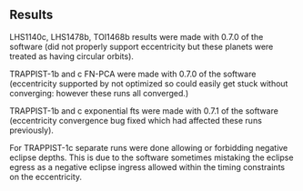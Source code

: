 ## Results

LHS1140c, LHS1478b, TOI1468b results were made with 0.7.0 of the software (did not properly support eccentricity but these planets were treated as having circular orbits).

TRAPPIST-1b and c FN-PCA were made with 0.7.0 of the software (eccentricity supported by not optimized so could easily get stuck without converging: however these runs all converged.)

TRAPPIST-1b and c exponential fts were made with 0.7.1 of the software (eccentricity convergence bug fixed which had affected these runs previously).

For TRAPPIST-1c separate runs were done allowing or forbidding negative eclipse depths. This is due to the software sometimes mistaking the eclipse egress as a negative eclipse ingress allowed within the timing constraints on the eccentricity. 